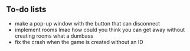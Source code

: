 ## To-do lists

- make a pop-up window with the button that can disconnect
- implement rooms lmao how could you think you can get away without creating rooms what a dumbass
- fix the crash when the game is created without an ID
